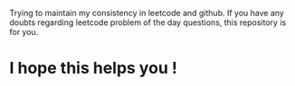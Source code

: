 Trying to maintain my consistency in leetcode and github. If you have any doubts regarding leetcode problem of the day questions, this repository is for you.

# I hope this helps you !